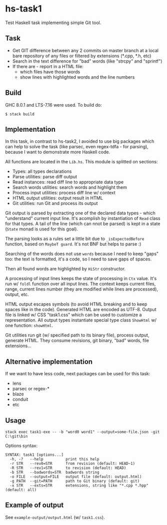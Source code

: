 # hs-task1

Test Haskell task implementing simple Git tool.

## Task

- Get GIT difference between any 2 commits on master branch at a local bare
  repository of any files or filtered by extensions (*.cpp, *.h, etc)
- Search in the text difference for "bad" words (like "strcpy" and "sprintf")
- If there are - report in a HTML file:
  - which files have those words
  - show lines with highlighted words and the line numbers

## Build

GHC 8.0.1 and LTS-7.16 were used. To build do:

```
$ stack build
```

## Implementation

In this task, in contrast to hs-task2, I avoided to use big packages which can
help to solve the task (like parsec, even regex-tdfa - for parsing), because I
want to demonstrate more Haskell code.

All functions are located in the `Lib.hs`. This module is splitted on sections:

- Types: all types declarations
- Parse utilities: parse diff output
- Read instances: read diff line to appropriate data type
- Search words utilities: search words and highlight them
- Process input utilities: process diff line w/ context
- HTML output utilities: output result in HTML
- Git utilities: run Git and process its output

Git output is parsed by extracting one of the declared data types - which
"understand" current input line. It's acomplish by instantiation of `Read` class
for that types. A tail of the line (which can nnot be parsed) is kept in a state
(`State` monad is used for this goal).

The parsing looks as a rules set a little bit due to `_isExpectedBefore`
function, based on `MaybeT guard`. It's not BNF but helps to parse :)

Searching of the words does not use `words` because I need to keep "gaps" too:
the text is formatted, it's a code, so I need to save gaps of spaces.

Then all found words are highlighted by `HiStr` constructor.

A processing of input lines keeps the state of processing in `Ctx` value. It's
run w/ `foldl` function over all input lines. The context keeps current files,
range, current lines number (they are modified while lines are processed),
output, etc.

HTML output escapes symbols (to avoid HTML breaking and to keep spaces like in
the code). Generated HTML are encoded as UTF-8. Output file is linked w/ CSS
"task1.css" which can be used to customize a representation. All output types
instantiate special type class `ShowHtml` w/ one function: `showHtml`.

Git utilities run git (w/ specified path to its binary file), process output,
generate HTML. They consume revisions, git binary, "bad" words, file extensions...

## Alternative implementation

If we want to have less code, next packages can be used for this task:

- lens
- parsec or regex-*
- blaze
- conduit
- etc

## Usage

```
stack exec task1-exe -- -b "word0 word1" --output=some-file.json -git C:\git\bin
```
Options syntax:

```
SYNTAX: task1 [options...]
  -h, -?   --help          print this help
  -r STR   --rev0=STR      from revision (default: HEAD~1)
  -R STR   --rev1=STR      to revision (default: HEAD)
  -b STR   --badwords=STR  badwords string
  -o FILE  --output=FILE   output file (default: output.html)
  -g PATH  --git=PATH      path to Git binary (default: git)
  -x STR   --exts=STR      extensions, string like "*.cpp *.hpp" (default: all)
```

## Example of output

See `example-output/output.html` (w/ `task1.css`).
